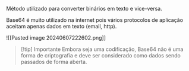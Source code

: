 Método utilizado para converter binários em texto e vice-versa.

Base64 é muito utilizado na internet pois vários protocolos de aplicação aceitam apenas dados em texto (email, http). 

![[Pasted image 20240607222602.png]]

> [!tip] Importante
> Embora seja uma codificação, Base64 não é uma forma de criptografia e deve ser considerado como dados sendo passados de forma aberta.
